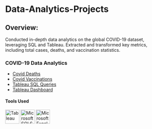 # Data-Analytics-Projects

## Overview:
Conducted in-depth data analytics on the global COVID-19 dataset, leveraging SQL and Tableau. Extracted and transformed key metrics, including total cases, deaths, and vaccination statistics.

### COVID-19 Data Analytics

- [Covid Deaths](https://github.com/Harshal210703/Data-Analytics-Projects/blob/main/CovidDeaths.sql)
- [Covid Vaccinations](https://github.com/Harshal210703/Data-Analytics-Projects/blob/main/CovidVaccinations.sql)
- [Tableau SQL Queries](https://github.com/Harshal210703/Data-Analytics-Projects/blob/main/Tableau%20COVID%20Project%20SQL%20Queries.sql)
- [Tableau Dashboard](https://public.tableau.com/views/COVID-19DataAnalyticsProject_17065527038670/Dashboard1?:language=en-US&publish=yes&:display_count=n&:origin=viz_share_link)

#### Tools Used 
<p align="left">
<img src="https://img.shields.io/badge/Tableau-E97627?style=for-the-badge&logo=Tableau&logoColor=white" alt="Tableau" width="45" height="45"/ />
<img src="https://img.shields.io/badge/Microsoft%20SQL%20Server-CC2927?style=for-the-badge&logo=microsoft%20sql%20server&logoColor=white" alt="MicrosoftSQLServer" width="45" height="45"/ />
<img src="https://img.shields.io/badge/Microsoft_Excel-217346?style=for-the-badge&logo=microsoft-excel&logoColor=white" alt="Microsoft Excel" width="45" height="45"/ />
</p>
